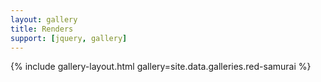 ```yaml
---
layout: gallery
title: Renders
support: [jquery, gallery]
---
```


{% include gallery-layout.html gallery=site.data.galleries.red-samurai %}
